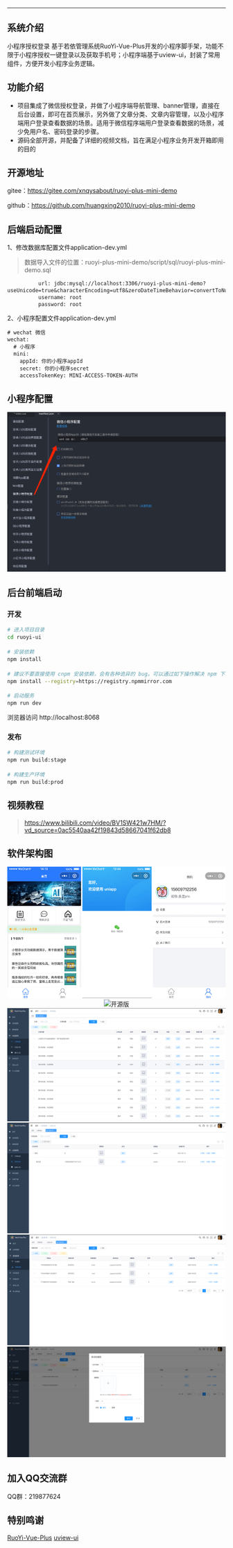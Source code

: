 
- - -

## 系统介绍
小程序授权登录
基于若依管理系统RuoYi-Vue-Plus开发的小程序脚手架，功能不限于小程序授权一键登录以及获取手机号；小程序端基于uview-ui，封装了常用组件，方便开发小程序业务逻辑。

## 功能介绍
* 项目集成了微信授权登录，并做了小程序端导航管理、banner管理，直接在后台设置，即可在首页展示，另外做了文章分类、文章内容管理，以及小程序端用户登录查看数据的场景。适用于微信程序端用户登录查看数据的场景，减少免用户名、密码登录的步骤。
* 源码全部开源，并配备了详细的视频文档，旨在满足小程序业务开发开箱即用的目的

## 开源地址
gitee：https://gitee.com/xnqysabout/ruoyi-plus-mini-demo

github：https://github.com/huangxing2010/ruoyi-plus-mini-demo

## 后端启动配置
1、修改数据库配置文件application-dev.yml
> 数据导入文件的位置：ruoyi-plus-mini-demo/script/sql/ruoyi-plus-mini-demo.sql
```agsl
          url: jdbc:mysql://localhost:3306/ruoyi-plus-mini-demo?useUnicode=true&characterEncoding=utf8&zeroDateTimeBehavior=convertToNull&useSSL=true&serverTimezone=GMT%2B8&autoReconnect=true&rewriteBatchedStatements=true
          username: root
          password: root
```
2、小程序配置文件application-dev.yml
```agsl
# wechat 微信
wechat:
  # 小程序
  mini:
    appId: 你的小程序appId
    secret: 你的小程序secret
    accessTokenKey: MINI-ACCESS-TOKEN-AUTH
```

## 小程序配置
<p align="center">
<img alt="开源版" src="https://github.com/huangxing2010/ruoyi-plus-mini-demo/blob/main/script/demo/web01.png?raw=true">
</p>

## 后台前端启动
### 开发

```bash
# 进入项目目录
cd ruoyi-ui

# 安装依赖
npm install

# 建议不要直接使用 cnpm 安装依赖，会有各种诡异的 bug。可以通过如下操作解决 npm 下载速度慢的问题
npm install --registry=https://registry.npmmirror.com

# 启动服务
npm run dev
```

浏览器访问 http://localhost:8068

### 发布

```bash
# 构建测试环境
npm run build:stage

# 构建生产环境
npm run build:prod
```

## 视频教程
> https://www.bilibili.com/video/BV1SW421w7HM/?vd_source=0ac5540aa42f19843d58667041f62db8

## 软件架构图

<p align="center">
	  <img alt="开源版" src="https://github.com/huangxing2010/ruoyi-plus-mini-demo/blob/main/script/demo/demo01.jpg?raw=true">
	  <img alt="开源版" src="https://github.com/huangxing2010/ruoyi-plus-mini-demo/blob/main/script/demo/hd01.png?raw=true">
	  <img alt="开源版" src="https://github.com/huangxing2010/ruoyi-plus-mini-demo/blob/main/script/demo/hd02.png?raw=true">
	  <img alt="开源版" src="https://github.com/huangxing2010/ruoyi-plus-mini-demo/blob/main/script/demo/hd03.png?raw=true">
	  <img alt="开源版" src="https://github.com/huangxing2010/ruoyi-plus-mini-demo/blob/main/script/demo/hd04.png?raw=true">
	  <img alt="开源版" src="https://github.com/huangxing2010/ruoyi-plus-mini-demo/blob/main/script/demo/hd05.png?raw=true">
</p>

## 加入QQ交流群

QQ群：219877624

## 特别鸣谢
[RuoYi-Vue-Plus](https://gitee.com/dromara/RuoYi-Vue-Plus)
[uview-ui](https://github.com/dcloudio/uview)



